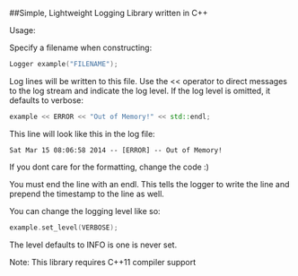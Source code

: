##Simple, Lightweight Logging Library written in C++

Usage:


Specify a filename when constructing:

```c++
Logger example("FILENAME");
```

Log lines will be written to this file. Use the << operator to 
direct messages to the log stream and indicate the log level. 
If the log level is omitted, it defaults to verbose:

```c++
example << ERROR << "Out of Memory!" << std::endl;
```


This line will look like this in the log file:

```
Sat Mar 15 08:06:58 2014 -- [ERROR] -- Out of Memory!
```

If you dont care for the formatting, change the code :)


You must end the line with an endl. This tells the logger 
to write the line and prepend the timestamp to the line 
as well. 


You can change the logging level like so:

```c++
example.set_level(VERBOSE);
```

The level defaults to INFO is one is never set.


Note: This library requires C++11 compiler support

